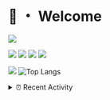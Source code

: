 # 👋 ・ Welcome
![](https://komarev.com/ghpvc/?username=Lorenzo0111)

![](https://img.shields.io/badge/Java-ED8B00?style=for-the-badge&logo=java&logoColor=white)
![](https://img.shields.io/badge/JavaScript-323330?style=for-the-badge&logo=javascript&logoColor=F7DF1E)
![](https://img.shields.io/badge/Node.js-339933?style=for-the-badge&logo=nodedotjs&logoColor=white)
![](https://img.shields.io/badge/React-20232A?style=for-the-badge&logo=react&logoColor=61DAFB)

[![](https://github-readme-stats.vercel.app/api?username=Lorenzo0111&show_icons=true&count_private=true)](https://github.com/Lorenzo0111)
![Top Langs](https://github-readme-stats.vercel.app/api/top-langs/?username=Lorenzo0111&layout=compact)

<details>
<summary>⏰ Recent Activity</summary>

<!--RECENT_ACTIVITY:start-->
1. ![comment] **Commented:** [ItzSomebody/radon#102](https://github.com/ItzSomebody/radon/issues/102#issuecomment-1003756152)
2. ![prMerged] **Pull request merged:** [Lorenzo0111/RocketJoin#52](https://github.com/Lorenzo0111/RocketJoin/pull/52)
3. ![comment] **Commented:** [ItzSomebody/radon#102](https://github.com/ItzSomebody/radon/issues/102#issuecomment-1003681810)
4. ![issueOpened] **Issue opened:** [ItzSomebody/radon#102](https://github.com/ItzSomebody/radon/issues/102)
5. ![comment] **Commented:** [ZombieStriker/QualityArmory#229](https://github.com/ZombieStriker/QualityArmory/issues/229#issuecomment-1003527473)
6. ![prMerged] **Pull request merged:** [ZombieStriker/QualityArmory#236](https://github.com/ZombieStriker/QualityArmory/pull/236)
7. ![issueClosed] **Issue closed:** [ZombieStriker/QualityArmory#237](https://github.com/ZombieStriker/QualityArmory/issues/237)
8. ![issueOpened] **Issue opened:** [Lorenzo0111/MultiLang#57](https://github.com/Lorenzo0111/MultiLang/issues/57)
9. ![issueClosed] **Issue closed:** [ZombieStriker/QualityArmory#200](https://github.com/ZombieStriker/QualityArmory/issues/200)
10. ![comment] **Commented:** [ZombieStriker/QualityArmory#200](https://github.com/ZombieStriker/QualityArmory/issues/200#issuecomment-1003020101)
<!--RECENT_ACTIVITY:end-->


<!--RECENT_ACTIVITY:last_update-->
Last Updated: Monday, January 3rd, 2022, 12:41:24 AM
<!--RECENT_ACTIVITY:last_update_end-->
</details>

[issueOpened]: https://cdn.jsdelivr.net/gh/Readme-Workflows/Readme-Icons@main/icons/octicons/IssueOpenedOld.svg
[issueClosed]: https://cdn.jsdelivr.net/gh/Readme-Workflows/Readme-Icons@main/icons/octicons/IssueClosedOld.svg

[prOpened]: https://cdn.jsdelivr.net/gh/Readme-Workflows/Readme-Icons@main/icons/octicons/PullRequestOpened.svg
[prClosed]: https://cdn.jsdelivr.net/gh/Readme-Workflows/Readme-Icons@main/icons/octicons/PullRequestClosed.svg
[prMerged]: https://cdn.jsdelivr.net/gh/Readme-Workflows/Readme-Icons@main/icons/octicons/PullRequestMerged.svg

[comment]: https://cdn.jsdelivr.net/gh/Readme-Workflows/Readme-Icons@main/icons/octicons/Comment.svg

[changesRequested]: https://cdn.jsdelivr.net/gh/Readme-Workflows/Readme-Icons@main/icons/octicons/RequestedChanges.svg
[approved]: https://cdn.jsdelivr.net/gh/Readme-Workflows/Readme-Icons@main/icons/octicons/ApprovedChanges.svg

[repoCreated]: https://cdn.jsdelivr.net/gh/Readme-Workflows/Readme-Icons@main/icons/octicons/Repository.svg
[release]: https://cdn.jsdelivr.net/gh/Readme-Workflows/Readme-Icons@main/icons/octicons/Release.svg
[star]: https://cdn.jsdelivr.net/gh/Readme-Workflows/Readme-Icons@main/icons/octicons/StarredRepository.svg
[wiki]: https://cdn.jsdelivr.net/gh/Readme-Workflows/Readme-Icons@main/icons/octicons/Wiki.svg
[fork]: https://cdn.jsdelivr.net/gh/Readme-Workflows/Readme-Icons@main/icons/octicons/ForkedRepository.svg
[people]: https://cdn.jsdelivr.net/gh/Readme-Workflows/Readme-Icons@main/icons/octicons/People.svg
